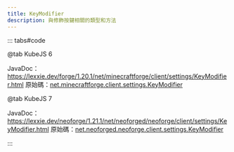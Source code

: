 ```yaml
---
title: KeyModifier
description: 與修飾按鍵相關的類型和方法
---
```


::: tabs#code

@tab KubeJS 6

JavaDoc：https://lexxie.dev/forge/1.20.1/net/minecraftforge/client/settings/KeyModifier.html
原始碼：[net.minecraftforge.client.settings.KeyModifier](https://github.com/MinecraftForge/MinecraftForge/blob/1.20.1/src/main/java/net/minecraftforge/client/settings/KeyModifier.java)


@tab KubeJS 7

JavaDoc：https://lexxie.dev/neoforge/1.21.1/net/neoforged/neoforge/client/settings/KeyModifier.html
原始碼：[net.neoforged.neoforge.client.settings.KeyModifier](https://github.com/neoforged/NeoForge/blob/1.21.x/src/client/java/net/neoforged/neoforge/client/settings/KeyModifier.java)

:::

<!-- ## 屬性與方法

### 靜態

| 屬性／方法名稱                                 | 返回值               | 說明                   |
| ---------------------------------------------- | -------------------- | ---------------------- |
| `getValues(arg0: boolean)`                     | `List<KeyModifier> ` | 獲取所有修飾按鍵的列表 |
| `getModifier(arg0: InputConstants$Key_)`       | `KeyModifier`        | 通過鍵碼獲取修飾按鍵   |
| `valueOf(arg0: string)`                        | `KeyModifier`        | 通過名稱獲取修飾按鍵   |
| `valueFromString(arg0: string)`                | `KeyModifier`        | 通過名稱獲取修飾按鍵   |
| `values()`                                     | `KeyModifier[]`      | 獲取所有修飾按鍵       |
| `isKeyCodeModifier(arg0: InputConstants$Key_)` | `boolean`            | 判斷是否為修飾按鍵     |
| `NONE`                                         | `KeyModifier`        | 無修飾按鍵             |
| `ALT`                                          | `KeyModifier`        | ALT 鍵                 |
| `SHIFT`                                        | `KeyModifier`        | SHIFT 鍵               |
| `CONTROL`                                      | `KeyModifier`        | CONTROL 鍵             |

### 實例

| 方法名稱                                                                 | 返回值      | 說明                 |
| ------------------------------------------------------------------------ | ----------- | -------------------- |
| `matches(arg0: InputConstants$Key_)`                                     | `boolean`   | 檢查是否匹配修飾按鍵 |
| `isActive(arg0: IKeyConflictContext_)`                                   | `boolean`   | 檢查是否激活修飾按鍵 |
| `getCombinedName(arg0: InputConstants$Key_, arg1: Supplier_<Component>)` | `Component` | 獲取組合名稱         |
| `name()`                                                                 | `string`    | 獲取名稱             |
| `ordinal()`                                                              | `number`    | 獲取序號             | -->
